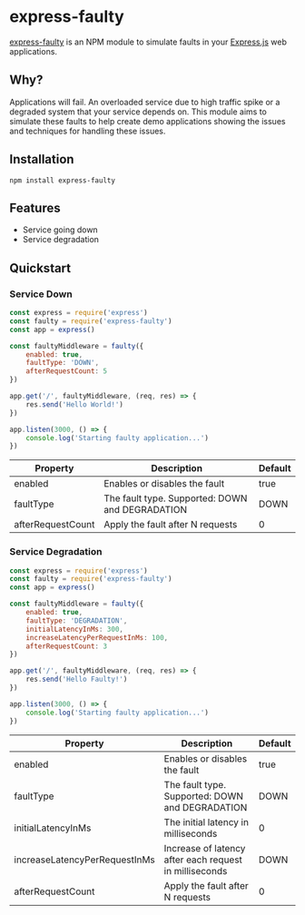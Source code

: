 # express-faulty

<a href="https://github.com/lunae/express-faulty">express-faulty</a> is an NPM module to simulate faults in your <a href="https://expressjs.com" target="_blank">Express.js</a> web applications.

## Why?

Applications will fail. An overloaded service due to high traffic spike or a degraded system that your service depends on. This module aims to simulate these faults to help create demo applications showing the issues and techniques for handling these issues.

## Installation

```shell
npm install express-faulty
```

## Features

* Service going down
* Service degradation

## Quickstart

### Service Down

```javascript
const express = require('express')
const faulty = require('express-faulty')
const app = express()

const faultyMiddleware = faulty({
    enabled: true,
    faultType: 'DOWN',
    afterRequestCount: 5
})

app.get('/', faultyMiddleware, (req, res) => {
    res.send('Hello World!')
})

app.listen(3000, () => {
    console.log('Starting faulty application...')
})
```

| Property          | Description                                     | Default |
|-------------------|-------------------------------------------------|---------|
| enabled           | Enables or disables the fault                   | true    |
| faultType         | The fault type. Supported: DOWN and DEGRADATION | DOWN    |
| afterRequestCount | Apply the fault after N requests                | 0       |

### Service Degradation

```javascript
const express = require('express')
const faulty = require('express-faulty')
const app = express()

const faultyMiddleware = faulty({
    enabled: true,
    faultType: 'DEGRADATION',
    initialLatencyInMs: 300,
    increaseLatencyPerRequestInMs: 100,
    afterRequestCount: 3
})

app.get('/', faultyMiddleware, (req, res) => {
    res.send('Hello Faulty!')
})

app.listen(3000, () => {
    console.log('Starting faulty application...')
})
```

| Property                      | Description                                            | Default |
|-------------------------------|--------------------------------------------------------|---------|
| enabled                       | Enables or disables the fault                          | true    |
| faultType                     | The fault type. Supported: DOWN and DEGRADATION        | DOWN    |
| initialLatencyInMs            | The initial latency in milliseconds                    | 0       |
| increaseLatencyPerRequestInMs | Increase of latency after each request in milliseconds | DOWN    |
| afterRequestCount             | Apply the fault after N requests                       | 0       |
